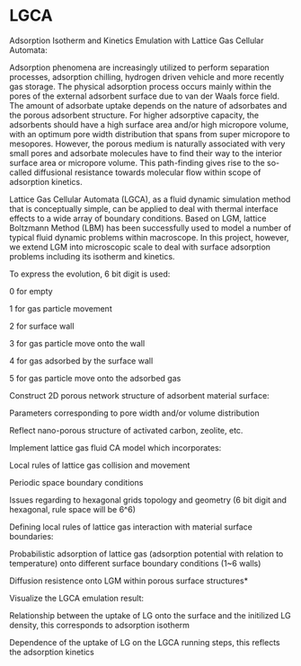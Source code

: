 LGCA
====

Adsorption Isotherm and Kinetics Emulation with Lattice Gas Cellular Automata:

Adsorption phenomena are increasingly utilized to perform separation processes, adsorption chilling, hydrogen driven vehicle and more recently gas storage. The physical adsorption process occurs mainly within the pores of the external adsorbent surface due to van der Waals force field. The amount of adsorbate uptake depends on the nature of adsorbates and the porous adsorbent structure. For higher adsorptive capacity, the adsorbents should have a high surface area and/or high micropore volume, with an optimum pore width distribution that spans from super micropore to mesopores. However, the porous medium is naturally associated with very small pores and adsorbate molecules have to find their way to the interior surface area or micropore volume. This path-finding gives rise to the so-called diffusional resistance towards molecular flow within scope of adsorption kinetics.

Lattice Gas Cellular Automata (LGCA), as a fluid dynamic simulation method that is conceptually simple, can be applied to deal with thermal interface effects to a wide array of boundary conditions. Based on LGM, lattice Boltzmann Method (LBM) has been successfully used to model a number of typical fluid dynamic problems within macroscope. In this project, however, we extend LGM into microscopic scale to deal with surface adsorption problems including its isotherm and kinetics.

To express the evolution, 6 bit digit is used: 

0 for empty

1 for gas particle movement

2 for surface wall

3 for gas particle move onto the wall

4 for gas adsorbed by the surface wall

5 for gas particle move onto the adsorbed gas
	
Construct 2D porous network structure of adsorbent material surface: 

 Parameters corresponding to pore width and/or volume distribution

 Reflect nano-porous structure of activated carbon, zeolite, etc.
	
Implement lattice gas fluid CA model which incorporates: 
        
 Local rules of lattice gas collision and movement

 Periodic space boundary conditions

 Issues regarding to hexagonal grids topology and geometry (6 bit digit and hexagonal, rule space will be 6^6)
	
Defining local rules of lattice gas interaction with material surface boundaries:

 Probabilistic adsorption of lattice gas (adsorption potential with relation to temperature) onto different surface boundary conditions (1~6 walls)

 Diffusion resistence onto LGM within porous surface structures*
	
Visualize the LGCA emulation result:

 Relationship between the uptake of LG onto the surface and the initilized LG density, this corresponds to adsorption isotherm
	
 Dependence of the uptake of LG on the LGCA running steps, this reflects the adsorption kinetics
